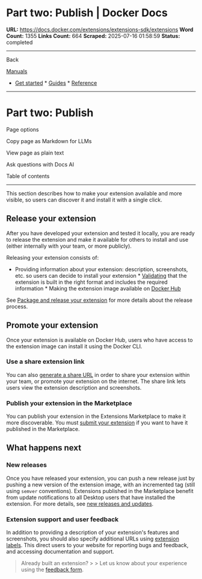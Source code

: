 # Part two: Publish | Docker Docs

**URL:** https://docs.docker.com/extensions/extensions-sdk/extensions
**Word Count:** 1355
**Links Count:** 664
**Scraped:** 2025-07-16 01:58:59
**Status:** completed

---

Back

[Manuals](https://docs.docker.com/manuals/)

  * [Get started](https://docs.docker.com/get-started/)   * [Guides](https://docs.docker.com/guides/)   * [Reference](https://docs.docker.com/reference/)

* * *

# Part two: Publish

Page options

Copy page as Markdown for LLMs

View page as plain text

Ask questions with Docs AI

Table of contents

* * *

This section describes how to make your extension available and more visible, so users can discover it and install it with a single click.

## Release your extension

After you have developed your extension and tested it locally, you are ready to release the extension and make it available for others to install and use \(either internally with your team, or more publicly\).

Releasing your extension consists of:

  * Providing information about your extension: description, screenshots, etc. so users can decide to install your extension   * [Validating](https://docs.docker.com/extensions/extensions-sdk/extensions/validate/) that the extension is built in the right format and includes the required information   * Making the extension image available on [Docker Hub](https://hub.docker.com/)

See [Package and release your extension](https://docs.docker.com/extensions/extensions-sdk/extensions/DISTRIBUTION/) for more details about the release process.

## Promote your extension

Once your extension is available on Docker Hub, users who have access to the extension image can install it using the Docker CLI.

### Use a share extension link

You can also [generate a share URL](https://docs.docker.com/extensions/extensions-sdk/extensions/share/) in order to share your extension within your team, or promote your extension on the internet. The share link lets users view the extension description and screenshots.

### Publish your extension in the Marketplace

You can publish your extension in the Extensions Marketplace to make it more discoverable. You must [submit your extension](https://docs.docker.com/extensions/extensions-sdk/extensions/publish/) if you want to have it published in the Marketplace.

## What happens next

### New releases

Once you have released your extension, you can push a new release just by pushing a new version of the extension image, with an incremented tag \(still using `semver` conventions\). Extensions published in the Marketplace benefit from update notifications to all Desktop users that have installed the extension. For more details, see [new releases and updates](https://docs.docker.com/extensions/extensions-sdk/extensions/DISTRIBUTION/#new-releases-and-updates).

### Extension support and user feedback

In addition to providing a description of your extension's features and screenshots, you should also specify additional URLs using [extension labels](https://docs.docker.com/extensions/extensions-sdk/extensions/labels/). This direct users to your website for reporting bugs and feedback, and accessing documentation and support.

> Already built an extension? >  > Let us know about your experience using the [feedback form](https://survey.alchemer.com/s3/7184948/Publishers-Feedback-Form).